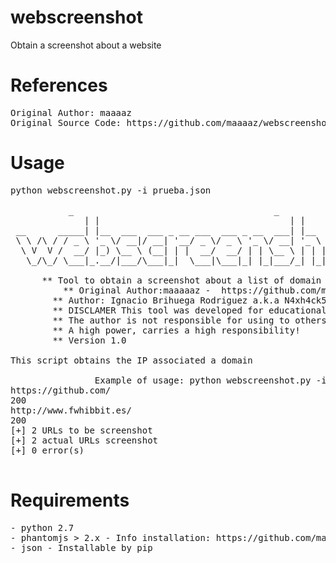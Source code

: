 # webscreenshot
Obtain a screenshot about a website
# References

<pre>
Original Author: maaaaz
Original Source Code: https://github.com/maaaaz/webscreenshot
</pre>

# Usage
<pre>
python webscreenshot.py -i prueba.json

	       _                                      _           _   
              | |                                    | |         | |  
 __      _____| |__  ___  ___ _ __ ___  ___ _ __  ___| |__   ___ | |_ 
 \ \ /\ / / _ \ '_ \/ __|/ __| '__/ _ \/ _ \ '_ \/ __| '_ \ / _ \| __|
  \ V  V /  __/ |_) \__ \ (__| | |  __/  __/ | | \__ \ | | | (_) | |_ 
   \_/\_/ \___|_.__/|___/\___|_|  \___|\___|_| |_|___/_| |_|\___/ \__|
	
      ** Tool to obtain a screenshot about a list of domain 
		  ** Original Author:maaaaaz -  https://github.com/maaaaz/webscreenshot
	    ** Author: Ignacio Brihuega Rodriguez a.k.a N4xh4ck5
	    ** DISCLAMER This tool was developed for educational goals. 
	    ** The author is not responsible for using to others goals.
	    ** A high power, carries a high responsibility!
	    ** Version 1.0
 
This script obtains the IP associated a domain

	 			Example of usage: python webscreenshot.py -i test.json
https://github.com/
200
http://www.fwhibbit.es/
200
[+] 2 URLs to be screenshot
[+] 2 actual URLs screenshot
[+] 0 error(s)

</pre>

# Requirements
<pre>
- python 2.7
- phantomjs > 2.x - Info installation: https://github.com/maaaaz/webscreenshot/wiki/Phantomjs-installation
- json - Installable by pip
</pre>
